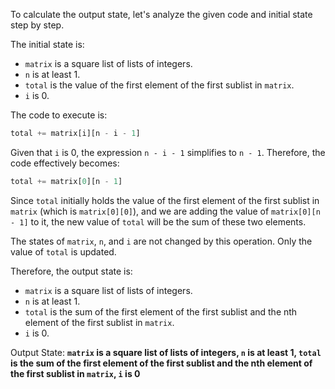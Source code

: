 To calculate the output state, let's analyze the given code and initial state step by step.

The initial state is:
- `matrix` is a square list of lists of integers.
- `n` is at least 1.
- `total` is the value of the first element of the first sublist in `matrix`.
- `i` is 0.

The code to execute is:
```python
total += matrix[i][n - i - 1]
```

Given that `i` is 0, the expression `n - i - 1` simplifies to `n - 1`. Therefore, the code effectively becomes:
```python
total += matrix[0][n - 1]
```

Since `total` initially holds the value of the first element of the first sublist in `matrix` (which is `matrix[0][0]`), and we are adding the value of `matrix[0][n - 1]` to it, the new value of `total` will be the sum of these two elements.

The states of `matrix`, `n`, and `i` are not changed by this operation. Only the value of `total` is updated.

Therefore, the output state is:
- `matrix` is a square list of lists of integers.
- `n` is at least 1.
- `total` is the sum of the first element of the first sublist and the nth element of the first sublist in `matrix`.
- `i` is 0.

Output State: **`matrix` is a square list of lists of integers, `n` is at least 1, `total` is the sum of the first element of the first sublist and the nth element of the first sublist in `matrix`, `i` is 0**